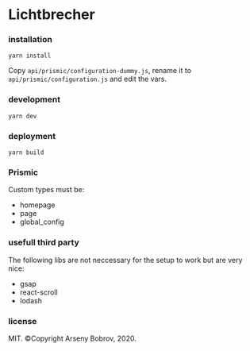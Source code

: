 # Lichtbrecher

### installation
```yarn install```

Copy ```api/prismic/configuration-dummy.js```, rename it to ```api/prismic/configuration.js``` and edit the vars.


### development
```yarn dev```


### deployment
```yarn build```


### Prismic
Custom types must be:

 - homepage
 - page
 - global_config
 
 
 ### usefull third party
 The following libs are not neccessary for the setup to work but are very nice:
 
 - gsap
 - react-scroll
 - lodash


### license
MIT. ©Copyright Arseny Bobrov, 2020.
